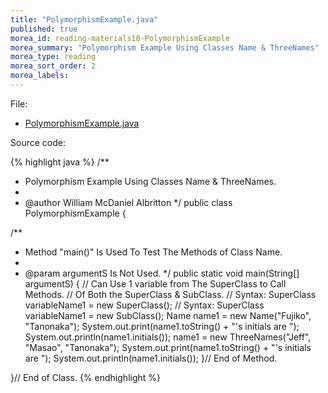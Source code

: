 ```yaml
---
title: "PolymorphismExample.java"
published: true
morea_id: reading-materials10-PolymorphismExample
morea_summary: "Polymorphism Example Using Classes Name & ThreeNames"
morea_type: reading
morea_sort_order: 2
morea_labels:
---
```


File: 

  * [PolymorphismExample.java](../examples/PolymorphismExample.java)

Source code:

{% highlight java %}
/**
 * Polymorphism Example Using Classes Name & ThreeNames.
 * 
 * @author William McDaniel Albritton
 */
public class PolymorphismExample {

  /**
   * Method "main()" Is Used To Test The Methods of Class Name.
   * 
   * @param argumentS Is Not Used.
   */
  public static void main(String[] argumentS) {
    // Can Use 1 variable from The SuperClass to Call Methods.
    // Of Both the SuperClass & SubClass.
    // Syntax: SuperClass variableName1 = new SuperClass();
    // Syntax: SuperClass variableName1 = new SubClass();
    Name name1 = new Name("Fujiko", "Tanonaka");
    System.out.print(name1.toString() + "\'s initials are ");
    System.out.println(name1.initials());
    name1 = new ThreeNames("Jeff", "Masao", "Tanonaka");
    System.out.print(name1.toString() + "\'s initials are ");
    System.out.println(name1.initials());
  }// End of Method.

}// End of Class.
{% endhighlight %}

